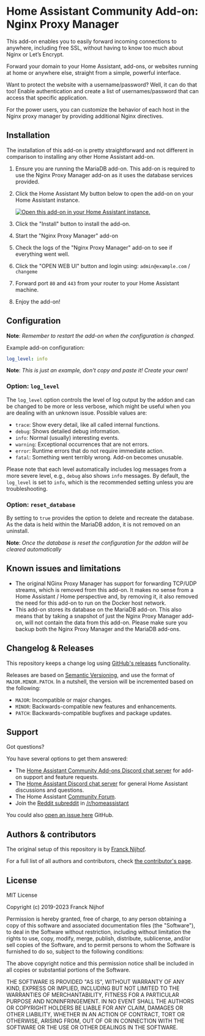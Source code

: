 # Home Assistant Community Add-on: Nginx Proxy Manager

This add-on enables you to easily forward incoming connections to anywhere,
including free SSL, without having to know too much about Nginx
or Let’s Encrypt.

Forward your domain to your Home Assistant, add-ons, or websites running
at home or anywhere else, straight from a simple, powerful interface.

Want to protect the website with a username/password? Well, it can do that too!
Enable authentication and create a list of usernames/password that can access
that specific application.

For the power users, you can customize the behavior of each host in the
Nginx proxy manager by providing additional Nginx directives.

## Installation

The installation of this add-on is pretty straightforward and not different in
comparison to installing any other Home Assistant add-on.

1. Ensure you are running the MariaDB add-on. This add-on is required to use
   the Nginx Proxy Manager add-on as it uses the database services provided.
1. Click the Home Assistant My button below to open the add-on on your Home
   Assistant instance.

   [![Open this add-on in your Home Assistant instance.][addon-badge]][addon]

1. Click the "Install" button to install the add-on.
1. Start the "Nginx Proxy Manager" add-on
1. Check the logs of the "Nginx Proxy Manager" add-on to see if everything went well.
1. Click the "OPEN WEB UI" button and login using:
   `admin@example.com` / `changeme`
1. Forward port `80` and `443` from your router to your Home Assistant machine.
1. Enjoy the add-on!

## Configuration

**Note**: _Remember to restart the add-on when the configuration is changed._

Example add-on configuration:

```yaml
log_level: info
```

**Note**: _This is just an example, don't copy and paste it! Create your own!_

### Option: `log_level`

The `log_level` option controls the level of log output by the addon and can
be changed to be more or less verbose, which might be useful when you are
dealing with an unknown issue. Possible values are:

- `trace`: Show every detail, like all called internal functions.
- `debug`: Shows detailed debug information.
- `info`: Normal (usually) interesting events.
- `warning`: Exceptional occurrences that are not errors.
- `error`: Runtime errors that do not require immediate action.
- `fatal`: Something went terribly wrong. Add-on becomes unusable.

Please note that each level automatically includes log messages from a
more severe level, e.g., `debug` also shows `info` messages. By default,
the `log_level` is set to `info`, which is the recommended setting unless
you are troubleshooting.

### Option: `reset_database`

By setting to `true` provides the option to delete and recreate the database. As
the data is held within the MariaDB addon, it is not removed on an uninstall.

**Note**: _Once the database is reset the configuration for the addon will be
cleared automatically_

## Known issues and limitations

- The original NGinx Proxy Manager has support for forwarding TCP/UDP streams,
  which is removed from this add-on. It makes no sense from a
  Home Assistant / Home perspective and, by removing it, it also
  removed the need for this add-on to run on the Docker host network.
- This add-on stores its database on the MariaDB add-on. This also means that
  by taking a snapshot of just the Nginx Proxy Manager add-on, will not
  contain the data from this add-on. Please make sure you backup both
  the Nginx Proxy Manager and the MariaDB add-ons.

## Changelog & Releases

This repository keeps a change log using [GitHub's releases][releases]
functionality.

Releases are based on [Semantic Versioning][semver], and use the format
of `MAJOR.MINOR.PATCH`. In a nutshell, the version will be incremented
based on the following:

- `MAJOR`: Incompatible or major changes.
- `MINOR`: Backwards-compatible new features and enhancements.
- `PATCH`: Backwards-compatible bugfixes and package updates.

## Support

Got questions?

You have several options to get them answered:

- The [Home Assistant Community Add-ons Discord chat server][discord] for add-on
  support and feature requests.
- The [Home Assistant Discord chat server][discord-ha] for general Home
  Assistant discussions and questions.
- The Home Assistant [Community Forum][forum].
- Join the [Reddit subreddit][reddit] in [/r/homeassistant][reddit]

You could also [open an issue here][issue] GitHub.

## Authors & contributors

The original setup of this repository is by [Franck Nijhof][frenck].

For a full list of all authors and contributors,
check [the contributor's page][contributors].

## License

MIT License

Copyright (c) 2019-2023 Franck Nijhof

Permission is hereby granted, free of charge, to any person obtaining a copy
of this software and associated documentation files (the "Software"), to deal
in the Software without restriction, including without limitation the rights
to use, copy, modify, merge, publish, distribute, sublicense, and/or sell
copies of the Software, and to permit persons to whom the Software is
furnished to do so, subject to the following conditions:

The above copyright notice and this permission notice shall be included in all
copies or substantial portions of the Software.

THE SOFTWARE IS PROVIDED "AS IS", WITHOUT WARRANTY OF ANY KIND, EXPRESS OR
IMPLIED, INCLUDING BUT NOT LIMITED TO THE WARRANTIES OF MERCHANTABILITY,
FITNESS FOR A PARTICULAR PURPOSE AND NONINFRINGEMENT. IN NO EVENT SHALL THE
AUTHORS OR COPYRIGHT HOLDERS BE LIABLE FOR ANY CLAIM, DAMAGES OR OTHER
LIABILITY, WHETHER IN AN ACTION OF CONTRACT, TORT OR OTHERWISE, ARISING FROM,
OUT OF OR IN CONNECTION WITH THE SOFTWARE OR THE USE OR OTHER DEALINGS IN THE
SOFTWARE.

[addon-badge]: https://my.home-assistant.io/badges/supervisor_addon.svg
[addon]: https://my.home-assistant.io/redirect/supervisor_addon/?addon=a0d7b954_nginxproxymanager&repository_url=https%3A%2F%2Fgithub.com%2Fhassio-addons%2Frepository
[contributors]: https://github.com/hassio-addons/addon-nginx-proxy-manager/graphs/contributors
[discord-ha]: https://discord.gg/c5DvZ4e
[discord]: https://discord.me/hassioaddons
[forum]: https://community.home-assistant.io/t/home-assistant-community-add-on-nginx-proxy-manager/111830?u=frenck
[frenck]: https://github.com/frenck
[issue]: https://github.com/hassio-addons/addon-nginx-proxy-manager/issues
[reddit]: https://reddit.com/r/homeassistant
[releases]: https://github.com/hassio-addons/addon-nginx-proxy-manager/releases
[semver]: http://semver.org/spec/v2.0.0.htm
